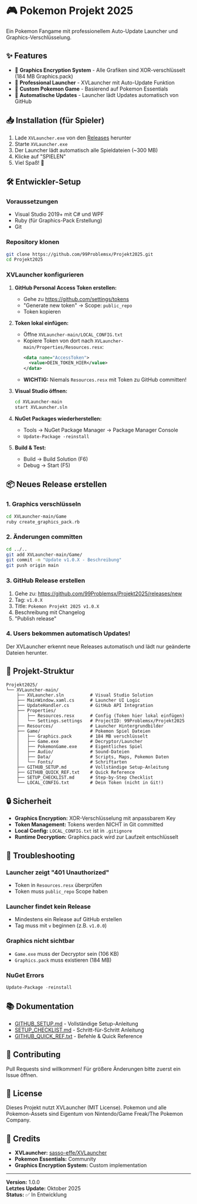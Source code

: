 # 🎮 Pokemon Projekt 2025

Ein Pokemon Fangame mit professionellem Auto-Update Launcher und Graphics-Verschlüsselung.

## ✨ Features

- 🔐 **Graphics Encryption System** - Alle Grafiken sind XOR-verschlüsselt (184 MB Graphics.pack)
- 🚀 **Professional Launcher** - XVLauncher mit Auto-Update Funktion
- 🎨 **Custom Pokemon Game** - Basierend auf Pokemon Essentials
- 🔄 **Automatische Updates** - Launcher lädt Updates automatisch von GitHub

## 📥 Installation (für Spieler)

1. Lade `XVLauncher.exe` von den [Releases](https://github.com/99Problemsx/Projekt2025/releases) herunter
2. Starte `XVLauncher.exe`
3. Der Launcher lädt automatisch alle Spieldateien (~300 MB)
4. Klicke auf "SPIELEN"
5. Viel Spaß! 🎉

## 🛠️ Entwickler-Setup

### Voraussetzungen

- Visual Studio 2019+ mit C# und WPF
- Ruby (für Graphics-Pack Erstellung)
- Git

### Repository klonen

```bash
git clone https://github.com/99Problemsx/Projekt2025.git
cd Projekt2025
```

### XVLauncher konfigurieren

1. **GitHub Personal Access Token erstellen:**
   - Gehe zu https://github.com/settings/tokens
   - "Generate new token" → Scope: `public_repo`
   - Token kopieren

2. **Token lokal einfügen:**
   - Öffne `XVLauncher-main/LOCAL_CONFIG.txt`
   - Kopiere Token von dort nach `XVLauncher-main/Properties/Resources.resx`:
     ```xml
     <data name="AccessToken">
       <value>DEIN_TOKEN_HIER</value>
     </data>
     ```
   - **WICHTIG:** Niemals `Resources.resx` mit Token zu GitHub committen!

3. **Visual Studio öffnen:**
   ```bash
   cd XVLauncher-main
   start XVLauncher.sln
   ```

4. **NuGet Packages wiederherstellen:**
   - Tools → NuGet Package Manager → Package Manager Console
   - `Update-Package -reinstall`

5. **Build & Test:**
   - Build → Build Solution (F6)
   - Debug → Start (F5)

## 📦 Neues Release erstellen

### 1. Graphics verschlüsseln

```bash
cd XVLauncher-main/Game
ruby create_graphics_pack.rb
```

### 2. Änderungen committen

```bash
cd ../..
git add XVLauncher-main/Game/
git commit -m "Update v1.0.X - Beschreibung"
git push origin main
```

### 3. GitHub Release erstellen

1. Gehe zu: https://github.com/99Problemsx/Projekt2025/releases/new
2. Tag: `v1.0.X`
3. Title: `Pokemon Projekt 2025 v1.0.X`
4. Beschreibung mit Changelog
5. "Publish release"

### 4. Users bekommen automatisch Updates!

Der XVLauncher erkennt neue Releases automatisch und lädt nur geänderte Dateien herunter.

## 📁 Projekt-Struktur

```
Projekt2025/
└── XVLauncher-main/
    ├── XVLauncher.sln          # Visual Studio Solution
    ├── MainWindow.xaml.cs      # Launcher UI Logic
    ├── UpdateHandler.cs        # GitHub API Integration
    ├── Properties/
    │   ├── Resources.resx      # Config (Token hier lokal einfügen)
    │   └── Settings.settings   # ProjectID: 99Problemsx/Projekt2025
    ├── Resources/              # Launcher Hintergrundbilder
    ├── Game/                   # Pokemon Spiel Dateien
    │   ├── Graphics.pack       # 184 MB verschlüsselt
    │   ├── Game.exe            # Decryptor/Launcher
    │   ├── PokemonGame.exe     # Eigentliches Spiel
    │   ├── Audio/              # Sound-Dateien
    │   ├── Data/               # Scripts, Maps, Pokemon Daten
    │   └── Fonts/              # Schriftarten
    ├── GITHUB_SETUP.md         # Vollständige Setup-Anleitung
    ├── GITHUB_QUICK_REF.txt    # Quick Reference
    ├── SETUP_CHECKLIST.md      # Step-by-Step Checklist
    └── LOCAL_CONFIG.txt        # Dein Token (nicht in Git!)
```

## 🔒 Sicherheit

- **Graphics Encryption:** XOR-Verschlüsselung mit anpassbarem Key
- **Token Management:** Tokens werden NICHT in Git committed
- **Local Config:** `LOCAL_CONFIG.txt` ist in `.gitignore`
- **Runtime Decryption:** Graphics.pack wird zur Laufzeit entschlüsselt

## 🐛 Troubleshooting

### Launcher zeigt "401 Unauthorized"
- Token in `Resources.resx` überprüfen
- Token muss `public_repo` Scope haben

### Launcher findet kein Release
- Mindestens ein Release auf GitHub erstellen
- Tag muss mit `v` beginnen (z.B. `v1.0.0`)

### Graphics nicht sichtbar
- `Game.exe` muss der Decryptor sein (106 KB)
- `Graphics.pack` muss existieren (184 MB)

### NuGet Errors
```powershell
Update-Package -reinstall
```

## 📚 Dokumentation

- [GITHUB_SETUP.md](XVLauncher-main/GITHUB_SETUP.md) - Vollständige Setup-Anleitung
- [SETUP_CHECKLIST.md](XVLauncher-main/SETUP_CHECKLIST.md) - Schritt-für-Schritt Anleitung
- [GITHUB_QUICK_REF.txt](XVLauncher-main/GITHUB_QUICK_REF.txt) - Befehle & Quick Reference

## 🤝 Contributing

Pull Requests sind willkommen! Für größere Änderungen bitte zuerst ein Issue öffnen.

## 📝 License

Dieses Projekt nutzt XVLauncher (MIT License). Pokemon und alle Pokemon-Assets sind Eigentum von Nintendo/Game Freak/The Pokemon Company.

## 🌟 Credits

- **XVLauncher:** [sasso-effe/XVLauncher](https://github.com/sasso-effe/XVLauncher)
- **Pokemon Essentials:** Community
- **Graphics Encryption System:** Custom implementation

---

**Version:** 1.0.0  
**Letztes Update:** Oktober 2025  
**Status:** ✅ In Entwicklung
